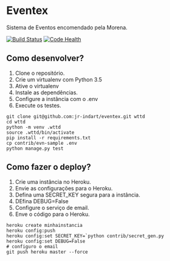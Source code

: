 # Eventex

Sistema de Eventos encomendado pela Morena.

[![Build Status](https://travis-ci.org/jr-indart/eventex.svg?branch=master)](https://travis-ci.org/jr-indart/eventex)
[![Code Health](https://landscape.io/github/jr-indart/eventex/master/landscape.svg?style=flat)](https://landscape.io/github/jr-indart/eventex/master)

## Como desenvolver?
1. Clone o repositório.
2. Crie um virtualenv com Python 3.5
3. Ative o virtualenv
4. Instale as dependências.
5. Configure a instância com o .env
6. Execute os testes.

```console
git clone git@github.com:jr-indart/eventex.git wttd
cd wttd
python -m venv .wttd
source .wttd/bin/activate
pip install -r requirements.txt
cp contrib/evn-sample .env
python manage.py test
```

## Como fazer o deploy?

1. Crie uma instância no Heroku.
2. Envie as configurações para o Heroku.
3. Defina uma SECRET_KEY segura para a instância.
4. DEfina DEBUG=False
5. Configure o serviço de email.
6. Enve o código para o Heroku.

```console
heroku create minhainstancia
heroku config:push
heroku config:set SECRET_KEY=`python contrib/secret_gen.py
heroku config:set DEBUG=False
# configuro o email
git push heroku master --force
```